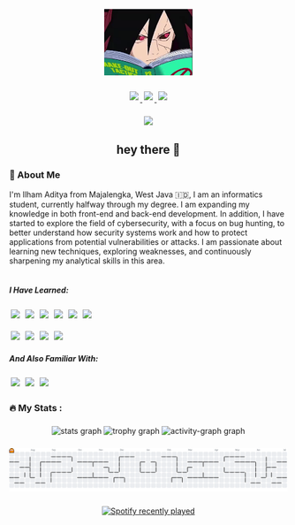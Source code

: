 

<!-- ![Meteor Gif](assets/darker_output.gif) -->
<div align="center">
  <img height="120" src="assets/madara.gif"  />
</div>

###

<div align="center">
  <a href="https://www.linkedin.com/in/ilham-aditya-0a78a7312" target="_blank">
  <img src="https://img.shields.io/badge/LinkedIn-0077B5?style=for-the-badge&logo=linkedin&logoColor=white" style="display:inline-block; margin:3px;" />
</a>
  <a href="https://instagram.com/ilhmadty__" target="_blank">
  <img src="https://img.shields.io/badge/Instagram-E4405F?style=for-the-badge&logo=instagram&logoColor=white" style="display:inline-block; margin:3px;" />
</a>
  <a href="https://www.tiktok.com/@.pilottttt?_t=ZS-8wBDYsBB69g&_r=1" target="_blank">
  <img src="https://img.shields.io/badge/TikTok-000000?style=for-the-badge&logo=tiktok&logoColor=white" style="display:inline-block; margin:3px;" />
</a>
  
</div>

###

<div align="center">
  <img src="https://visitor-badge.laobi.icu/badge?page_id=IlhamAditya2.IlhamAditya2" />
</div>

###
<h2 align="center">hey there 👋</h2>


<h3 align="left">🗿 About Me</h3>

<p align="left">
  I'm Ilham Aditya from Majalengka, West Java 🇮🇩, I am an informatics student, currently halfway through my degree.
I am expanding my knowledge in both front-end and back-end development. In addition, I have started to explore the field of cybersecurity, with a focus on bug hunting, to better understand how security systems work and how to protect applications from potential vulnerabilities or attacks. I am passionate about learning new techniques, exploring weaknesses, and continuously sharpening my analytical skills in this area. <br><br>

</p>

##### I Have Learned:

<img src="https://img.shields.io/badge/HTML5-E34F26?style=for-the-badge&logo=html5&logoColor=white" style="display:inline-block; margin:3px;" />  <img src="https://img.shields.io/badge/CSS3-1572B6?style=for-the-badge&logo=css3&logoColor=white" style="display:inline-block; margin:3px;" />   <img src="https://img.shields.io/badge/JavaScript-323330?style=for-the-badge&logo=javascript&logoColor=F7DF1E" style="display:inline-block; margin:3px;" />   <img src="https://img.shields.io/badge/PHP-777BB4?style=for-the-badge&logo=php&logoColor=white" style="display:inline-block; margin:3px;" />   <img src="https://img.shields.io/badge/Laravel-FF2D20?style=for-the-badge&logo=laravel&logoColor=white" style="display:inline-block; margin:3px;" />  <img src="https://img.shields.io/badge/Tailwind_CSS-38B2AC?style=for-the-badge&logo=tailwind-css&logoColor=white" style="display:inline-block; margin:3px;" />

<img src="https://img.shields.io/badge/MySQL-005C84?style=for-the-badge&logo=mysql&logoColor=white" style="display:inline-block; margin:3px;" />  <img src="https://img.shields.io/badge/GIT-E44C30?style=for-the-badge&logo=git&logoColor=white" style="display:inline-block; margin:3px;" />  <img src="https://img.shields.io/badge/Laragon-0E83CD?style=for-the-badge&logo=Laragon&logoColor=white" style="display:inline-block; margin:3px;" />    <img src="https://img.shields.io/badge/Xampp-F37623?style=for-the-badge&logo=xampp&logoColor=white" style="display:inline-block; margin:3px;" />

##### And Also Familiar With:

<img src="https://img.shields.io/badge/Burpsuite-FF6633?style=for-the-badge&logo=burpsuite&logoColor=white" style="display:inline-block; margin:3px;" />  <img src="https://img.shields.io/badge/Metasploit-2596CD?style=for-the-badge&logo=metasploit&logoColor=white" style="display:inline-block; margin:3px;" />  <img src="https://img.shields.io/badge/Bugcrowd-F26822?style=for-the-badge&logo=bugcrowd&logoColor=white" style="display:inline-block; margin:3px;" />

###

<h3 align="left">🔥   My Stats :</h3>

###

<div align="center">
  <img src="https://github-readme-stats.vercel.app/api?username=IlhamAditya2&hide_title=false&hide_rank=false&show_icons=true&include_all_commits=true&count_private=true&disable_animations=false&theme=dracula&locale=en&hide_border=false&order=1" height="150" alt="stats graph"  />
  
  <img src="https://github-profile-trophy.vercel.app?username=IlhamAditya2&theme=dracula&column=-1&row=1&margin-w=8&margin-h=8&no-bg=false&no-frame=false&order=4" height="150" alt="trophy graph"  />
  <img src="https://github-readme-activity-graph.vercel.app/graph?username=IlhamAditya2&radius=16&theme=react&area=true&order=5" height="300" alt="activity-graph graph"  />
</div>

###

<picture>
  <source media="(prefers-color-scheme: dark)" srcset="https://raw.githubusercontent.com/IlhamAditya2/IlhamAditya2/output/pacman-contribution-graph-dark.svg">
  <source media="(prefers-color-scheme: light)" srcset="https://raw.githubusercontent.com/IlhamAditya2/IlhamAditya2/output/pacman-contribution-graph.svg">
  <img alt="pacman contribution graph" src="https://raw.githubusercontent.com/IlhamAditya2/IlhamAditya2/output/pacman-contribution-graph.svg">
</picture>

###

<div align="center">
  <a href="https://open.spotify.com/user/https://open.spotify.com/user/31btge3o2z4iyflkh5mpl3rqwhr4?si=pZj5vI94RNauLUgzQYQs7w">
    <img src="https://spotify-recently-played-readme.vercel.app/api?user=https://open.spotify.com/user/31btge3o2z4iyflkh5mpl3rqwhr4?si=pZj5vI94RNauLUgzQYQs7w&count=5" alt="Spotify recently played"  />
  </a>
</div>

###
